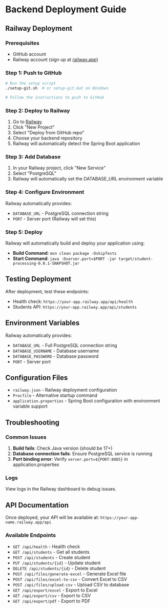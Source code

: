# Backend Deployment Guide

## Railway Deployment

### Prerequisites
- GitHub account
- Railway account (sign up at [railway.app](https://railway.app))

### Step 1: Push to GitHub
```bash
# Run the setup script
./setup-git.sh  # or setup-git.bat on Windows

# Follow the instructions to push to GitHub
```

### Step 2: Deploy to Railway
1. Go to [Railway](https://railway.app)
2. Click "New Project"
3. Select "Deploy from GitHub repo"
4. Choose your backend repository
5. Railway will automatically detect the Spring Boot application

### Step 3: Add Database
1. In your Railway project, click "New Service"
2. Select "PostgreSQL"
3. Railway will automatically set the DATABASE_URL environment variable

### Step 4: Configure Environment
Railway automatically provides:
- `DATABASE_URL` - PostgreSQL connection string
- `PORT` - Server port (Railway will set this)

### Step 5: Deploy
Railway will automatically build and deploy your application using:
- **Build Command**: `mvn clean package -DskipTests`
- **Start Command**: `java -Dserver.port=$PORT -jar target/student-processing-0.0.1-SNAPSHOT.jar`

## Testing Deployment

After deployment, test these endpoints:
- Health check: `https://your-app.railway.app/api/health`
- Students API: `https://your-app.railway.app/api/students`

## Environment Variables

Railway automatically provides:
- `DATABASE_URL` - Full PostgreSQL connection string
- `DATABASE_USERNAME` - Database username
- `DATABASE_PASSWORD` - Database password
- `PORT` - Server port

## Configuration Files

- `railway.json` - Railway deployment configuration
- `Procfile` - Alternative startup command
- `application.properties` - Spring Boot configuration with environment variable support

## Troubleshooting

### Common Issues
1. **Build fails**: Check Java version (should be 17+)
2. **Database connection fails**: Ensure PostgreSQL service is running
3. **Port binding error**: Verify `server.port=${PORT:8085}` in application.properties

### Logs
View logs in the Railway dashboard to debug issues.

## API Documentation

Once deployed, your API will be available at:
`https://your-app-name.railway.app/api`

### Available Endpoints
- `GET /api/health` - Health check
- `GET /api/students` - Get all students
- `POST /api/students` - Create student
- `PUT /api/students/{id}` - Update student
- `DELETE /api/students/{id}` - Delete student
- `POST /api/files/generate-excel` - Generate Excel file
- `POST /api/files/excel-to-csv` - Convert Excel to CSV
- `POST /api/files/upload-csv` - Upload CSV to database
- `GET /api/export/excel` - Export to Excel
- `GET /api/export/csv` - Export to CSV
- `GET /api/export/pdf` - Export to PDF